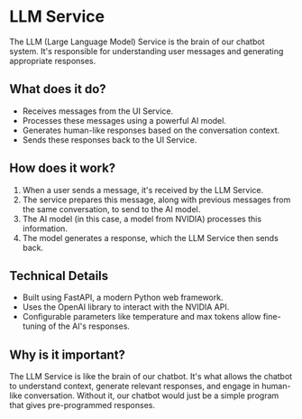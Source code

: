 # LLM Service

The LLM (Large Language Model) Service is the brain of our chatbot system. It's responsible for understanding user messages and generating appropriate responses.

## What does it do?

- Receives messages from the UI Service.
- Processes these messages using a powerful AI model.
- Generates human-like responses based on the conversation context.
- Sends these responses back to the UI Service.

## How does it work?

1. When a user sends a message, it's received by the LLM Service.
2. The service prepares this message, along with previous messages from the same conversation, to send to the AI model.
3. The AI model (in this case, a model from NVIDIA) processes this information.
4. The model generates a response, which the LLM Service then sends back.

## Technical Details

- Built using FastAPI, a modern Python web framework.
- Uses the OpenAI library to interact with the NVIDIA API.
- Configurable parameters like temperature and max tokens allow fine-tuning of the AI's responses.

## Why is it important?

The LLM Service is like the brain of our chatbot. It's what allows the chatbot to understand context, generate relevant responses, and engage in human-like conversation. Without it, our chatbot would just be a simple program that gives pre-programmed responses.

